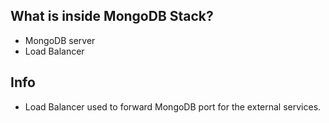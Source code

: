 ## What is inside MongoDB Stack?
* MongoDB server
* Load Balancer

## Info 
* Load Balancer used to forward MongoDB port for the external services.